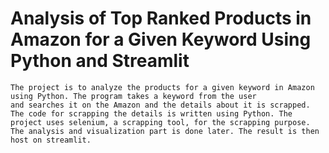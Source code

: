 # Analysis of Top Ranked Products in Amazon for a Given Keyword Using Python and Streamlit
  	The project is to analyze the products for a given keyword in Amazon using Python. The program takes a keyword from the user
    and searches it on the Amazon and the details about it is scrapped. The code for scrapping the details is written using Python. The project uses selenium, a scrapping tool, for the scrapping purpose. The analysis and visualization part is done later. The result is then host on streamlit.
